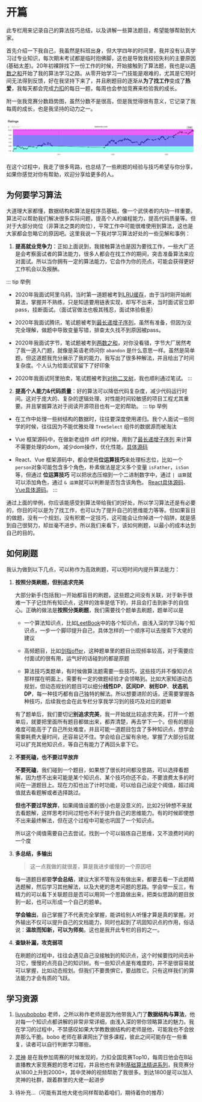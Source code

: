 # 开篇

此专栏用来记录自己的算法技巧总结，以及讲解一些算法题目，希望能够帮助到大家。

首先介绍一下我自己，我虽然是科班出身，但大学四年的时间里，我并没有认真学习过专业知识，每次期末考试都是临时抱佛脚，这也是导致我校招失利的主要原因(基础太差)。20年初裸辞找下一份工作的时候，开始接触到了算法题，我也是以[两数之和](https://leetcode.cn/problems/two-sum/)开始了我的算法学习之路。从零开始学习一门技能是艰难的，尤其是它短时间无法得到反馈，好在我坚持下来了，并且刷题目的逐渐从**为了找工作**变成了**热爱**，我每天都会完成[力扣](https://leetcode.cn/problemset/all/)的每日一题，每周也会参加竞赛来检验我的成长。

附一张我竞赛分数趋势图，虽然分数不是很高，但是我觉得很有意义，它记录了我每周的成长，也是我坚持的动力之一。

![rating](./rating.png)

在这个过程中，我走了很多弯路，也总结了一些刷题的经验与技巧希望与你分享，如果你感觉对你有帮助，欢迎分享给更多的人。

## 为何要学习算法

大道理大家都懂，数据结构和算法是程序员基础，像一个武侠者的内功一样重要。算法可以帮助我们解决很多实际问题，提高个人的编程能力，提高代码质量等。但对于大部分岗位（非算法之类的岗位），平常工作中可能很难使用到算法，这也是大家都会忽略它的原因吧。这里我说一下我对学习算法好处的一些见解和事例：

1. **提高就业竞争力**：正如上面说到，我接触算法也是因为要找工作，一些大厂还是会考察面试者的算法能力，很多人都会在找工作的期间，突击准备算法来应对面试。所以当你拥有一定的算法能力，它会作为你的亮点，可能会获得更好工作机会以及报酬。

::: tip 举例
 - 2020年我面试阿里乌鸫，当时第一道题被考到[LRU缓存](https://leetcode.cn/problems/lru-cache/)，由于当时刚开始刷算法，掌握并不熟练，只是知道要用链表实现，却写不出来，当时面试官立即pass，挂断面试。（面试官做法也极其残忍，面试体验极差）

 - 2020年我面试腾讯，笔试题被考到[最长递增子序列](https://leetcode.cn/problems/longest-increasing-subsequence/)，虽然有准备，但因为没完全理解，做题中导致变量写错，排查太久找不到原因被pass。

 - 2020年我面试字节，笔试题被考到[两数之和](https://leetcode.cn/problems/two-sum/)，对你没看错，字节大厂居然考了我一道入门题，就像是英语老师问你 `abandon` 是什么意思一样。虽然是简单题，但这道题我充分展示了我的能力，我写出了很多种解法，并且给出了时间复杂度。个人认为给面试官留下了好印象

 - 2020年我面试阿里拍卖，笔试题被考到[对称二叉树](https://leetcode.cn/problems/symmetric-tree/)，我也顺利通过笔试。
:::

2. **提高个人能力&代码质量**：好的算法可以降低代码复杂度，减少代码运行时间。这对于庞大的、复杂的逻辑处理、对性能时间较敏感的项目工程尤其重要。并且掌握算法对于阅读开源项目也有一定的帮助。
::: tip 举例
 - 在工作中处理一些树结构的数据时，往往要深度使用递归。我个人面试一些同学的时候，往往因为不能优雅处理 `TreeSelect` 组件的数据源而被淘汰

 - Vue 框架源码中，在做新老组件 diff 的时候，用到了[最长递增子序列](https://leetcode.cn/problems/longest-increasing-subsequence/) 来计算不需要处理的dom，减少dom操作，优化性能。[具体源码](https://github.com/vuejs/core/blob/main/packages/runtime-core/src/renderer.ts#L2409C24-L2409C24)

 - React、Vue 框架源码中，都会使用**位运算技巧**来处理标志位，比如一个`person`对象可能包含多个角色，朴素做法是定义多个变量 `isFather`，`isSon` 等，但通过 **位运算技巧** 可以把状态压缩到一个二进制数字中，通过 `| 运算`就可以添加角色，通过 `& 运算`就可以判断是否包含该角色。 [React具体源码](https://github.com/facebook/react/blob/main/packages/react-reconciler/src/ReactFiberLane.js#L37C94-L37C94)、[Vue具体源码](https://github.com/vuejs/core/blob/main/packages/shared/src/patchFlags.ts#L86C23-L86C23)。
:::

通过上面的举例，你应该能感受到算法带给我们的好处，所以学习算法还是有必要的，你目的可以是为了找工作，也可以为了提升自己的思维能力等等。但如果盲目的做题，没有一个规划，没有积累一定技巧，这可能会让你掉进一个陷阱，就是感到自己很努力，却丝毫不进步。所以我们来看下，该如何刷题，以最小的成本达到自己的目的。

## 如何刷题

我认为做到以下几点，可以称作为高效刷题，可以短时间内提升算法能力：

1. **按照分类刷题，但别追求完美**

    大部分新手(包括我)一开始都盲目的刷题，这些题之间没有关联，对于新手很难一下子记住所有知识点，这样的效率是低下的，并且会打击到新手的自信心。正确的做法是**按照分类刷题**，我们需要找个题单去刷题，题单可以是

    - 一个算法知识点，比如[LeetBook](https://leetcode.cn/leetbook/)中的各个知识点，由浅入深的学习每个知识点，一步一个脚印提升自己，具体怎样的一个顺序可以去搜索下大佬的建议

    - 高频题目，比如[剑指offer](https://leetcode.cn/studyplan/coding-interviews/)，这种题单里的题目出现频率较高，对于需要应付面试的很有用，运气好的话碰到的都是原题

    - 算法技巧类题单，有时候做算法题需要一些技巧，这些技巧并不像知识点那样摆在明面上，需要有一定的做题经验才会领略到。比如大家知道动态规划，但动态规划的题目可以细分**线性DP**、**区间DP**、**树形DP**、**状态机DP**，每一种技巧都有自己独特的解法。所以想要进阶的话，还需要掌握各种技巧，后续我也会在此专栏分享我学习到的技巧及对应的题单

    有了题单后，我们要切记**别追求完美**，我一开始就比较追求完美，打开一个题单后，就要把里面所有题目都做出来，都弄清楚，再去学下一个。但有的题目难度可能高于了自己所处难度，并且可能一道题目包含了多种知识点，想学会需要耗费大量时间，还容易记不住。学会给自己留有余地，掌握了大部分后就可以扩充其他知识点，等自己有能力了再回头拿下它。

2. **不要死磕，也不要过早放弃**

    **不要死磕**，我们碰到一个题目，如果想了很长时间都没思路，可以选择看题解，因为想不出来可能是某个知识点、某个技巧你还不会，不要浪费太多的时间在一道题目上。现在力扣也出了计时功能，可以给自己设定个阈值，超过阈值就去看题解或者选择跳过。

    **但也不要过早放弃**，如果阈值设置的很小也是没意义的，比如2分钟想不来就去看题解，这样思考时间过短也不利于提升自己的思维能力。有的时候即使想不出来最终解法，但在这个过程中可能也巩固了一个知识点。

    所以这个阈值需要自己去尝试，找到一个可以锻炼自己思维，又不浪费时间的一个度

3. **多总结，多输出**

    > 这一点我做的就很差，算是我进步缓慢的一个原因吧

    每一道题目都要**学会总结**，建议大家不管有没有做出来，都要去看一下此题精选题解，然后学习其他解法，以及大佬的思考问题的思路。学会举一反三，有精力的可以看下关联题目是否可以用同一个思路做出来，把类似思路的题目放到一起，也可以形成一个自己的题单。

    **学会输出**，自己掌握了不代表完全掌握，能讲给别人听懂才算是真的掌握。对外输出不仅可以提升自己的文档能力，同时也起到了巩固知识点的作用，俗话说：**温故而知新，可以为师矣**。这也是我开此专栏的目的之一。


4. **查缺补漏，攻克弱项**

    在刷题的过程中，往往会遇见自己没接触到的知识点，这个时候要找时间去补习它，慢慢的点亮自己的知识树。有一些知识点是有难度的，并不是很容易就可以掌握，比如动态规划。但我们不要畏惧它，要战胜它。只有这样我们的算法能力才会有质的飞跃。

## 学习资源

1. [liuyubobobo](https://github.com/liuyubobobo) 老师，之所以称作老师是因为他带我入门了**数据结构与算法**，他对每一个知识点都讲解的非常非常详细，由浅入深的带你领略算法的魅力。我在学习的过程中，不禁感叹如果大学教数据结构的老师是他，可能我也不会放弃那么干脆。bobo 老师在慕课网出了很多课程，彼此之间可能存在一些重复，读者可以自行判断学习哪些。

2. [灵神](https://space.bilibili.com/206214/dynamic?spm_id_from=444.41.list.card_title.click) 是在我参加周赛的时候发现的，力扣全国竞赛Top10，每周日他会在B站直播教大家竞赛题的思考过程，并且他也有录制[基础算法精讲系列](https://space.bilibili.com/206214/channel/collectiondetail?sid=842776&ctype=0)，我竞赛分从1800上升到2000+，其中灵神的视频帮助了我很多。到达1800是可以加入灵神的社群，跟着群里的大佬一起进步

3. 待补充...（可能有其他大佬也同样帮助着咱们，期待着你的推荐）
